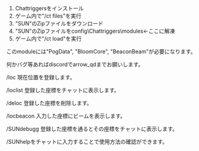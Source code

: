 1. Chattriggersをインストール
2. ゲーム内で"/ct files"を実行
3. "SUN"のZipファイルをダウンロード
4. "SUN"のZipファイルをconfig\Chattriggers\modules←ここに解凍
5. ゲーム内で"/ct load"を実行

このmoduleには"PogData", "BloomCore", "BeaconBeam"が必要になります。

何かバグ等あればdiscordでarrow_qdまでお願いします。

 /loc 現在位置を登録します。
 
 /loclist 登録した座標をチャットに表示します。
 
 /deloc <x> <y> <z> 登録した座標を削除します。
 
 /locbeacon <x> <y> <z> 入力した座標にビームを表示します。
 
 /SUNdebugg 登録した座標を通るとその座標をチャットに表示します。
 
 /SUNhelpをチャットに入力することで使用方法の確認ができます。

 
